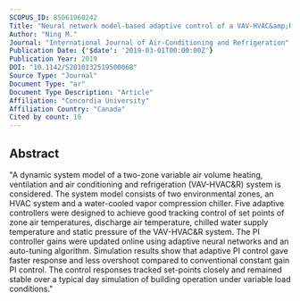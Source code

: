 ```yaml
---
SCOPUS_ID: 85061960242
Title: "Neural network model-based adaptive control of a VAV-HVAC&amp;R system"
Author: "Ning M."
Journal: "International Journal of Air-Conditioning and Refrigeration"
Publication Date: {'$date': '2019-03-01T00:00:00Z'}
Publication Year: 2019
DOI: "10.1142/S2010132519500068"
Source Type: "Journal"
Document Type: "ar"
Document Type Description: "Article"
Affiliation: "Concordia University"
Affiliation Country: "Canada"
Cited by count: 10
---
```


## Abstract
"A dynamic system model of a two-zone variable air volume heating, ventilation and air conditioning and refrigeration (VAV-HVAC&R) system is considered. The system model consists of two environmental zones, an HVAC system and a water-cooled vapor compression chiller. Five adaptive controllers were designed to achieve good tracking control of set points of zone air temperatures, discharge air temperature, chilled water supply temperature and static pressure of the VAV-HVAC&R system. The PI controller gains were updated online using adaptive neural networks and an auto-tuning algorithm. Simulation results show that adaptive PI control gave faster response and less overshoot compared to conventional constant gain PI control. The control responses tracked set-points closely and remained stable over a typical day simulation of building operation under variable load conditions."

